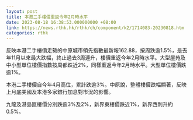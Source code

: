 ```yaml
---
layout: post
title: 本港二手樓價重返今年2月時水平
date: 2023-08-18 16:38:53.000000000 +08:00
link: https://news.rthk.hk/rthk/ch/component/k2/1714083-20230818.htm
categories: rthk
---
```


反映本港二手樓價走勢的中原城市領先指數最新報162.88，按周跌逾1.5%，是去年11月以來最大跌幅，終止過去3周連升，樓價重返今年2月時水平。大型屋苑及中小型單位樓價指數按周都跌近2%，同樣重返今年2月時水平。大型單位樓價跌逾1%。

本港二手樓價自今年4月高位，累計跌逾3%。中原說，整體樓價跌幅顯著，反映上月底美國及本港多家銀行加息對市況的影響。

九龍及港島區樓價分別跌逾3%及2%，新界東樓價跌近1%，新界西則升約0.5%。
